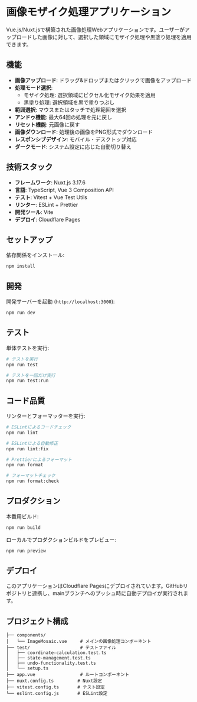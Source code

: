 # 画像モザイク処理アプリケーション

Vue.js/Nuxt.jsで構築された画像処理Webアプリケーションです。ユーザーがアップロードした画像に対して、選択した領域にモザイク処理や黒塗り処理を適用できます。

## 機能

- **画像アップロード**: ドラッグ&ドロップまたはクリックで画像をアップロード
- **処理モード選択**:
  - モザイク処理: 選択領域にピクセル化モザイク効果を適用
  - 黒塗り処理: 選択領域を黒で塗りつぶし
- **範囲選択**: マウスまたはタッチで処理範囲を選択
- **アンドゥ機能**: 最大64回の処理を元に戻し
- **リセット機能**: 元画像に戻す
- **画像ダウンロード**: 処理後の画像をPNG形式でダウンロード
- **レスポンシブデザイン**: モバイル・デスクトップ対応
- **ダークモード**: システム設定に応じた自動切り替え

## 技術スタック

- **フレームワーク**: Nuxt.js 3.17.6
- **言語**: TypeScript, Vue 3 Composition API
- **テスト**: Vitest + Vue Test Utils
- **リンター**: ESLint + Prettier
- **開発ツール**: Vite
- **デプロイ**: Cloudflare Pages

## セットアップ

依存関係をインストール:

```bash
npm install
```

## 開発

開発サーバーを起動 (`http://localhost:3000`):

```bash
npm run dev
```

## テスト

単体テストを実行:

```bash
# テストを実行
npm run test

# テストを一回だけ実行
npm run test:run
```

## コード品質

リンターとフォーマッターを実行:

```bash
# ESLintによるコードチェック
npm run lint

# ESLintによる自動修正
npm run lint:fix

# Prettierによるフォーマット
npm run format

# フォーマットチェック
npm run format:check
```

## プロダクション

本番用ビルド:

```bash
npm run build
```

ローカルでプロダクションビルドをプレビュー:

```bash
npm run preview
```

## デプロイ

このアプリケーションはCloudflare Pagesにデプロイされています。GitHubリポジトリと連携し、mainブランチへのプッシュ時に自動デプロイが実行されます。

## プロジェクト構成

```
├── components/
│   └── ImageMosaic.vue     # メインの画像処理コンポーネント
├── test/                   # テストファイル
│   ├── coordinate-calculation.test.ts
│   ├── state-management.test.ts
│   ├── undo-functionality.test.ts
│   └── setup.ts
├── app.vue                 # ルートコンポーネント
├── nuxt.config.ts         # Nuxt設定
├── vitest.config.ts       # テスト設定
└── eslint.config.js       # ESLint設定
```
